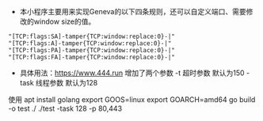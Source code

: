 - 本小程序主要用来实现Geneva的以下四条规则，还可以自定义端口、需要修改的window size的值。
```
"[TCP:flags:SA]-tamper{TCP:window:replace:0}-|"
"[TCP:flags:A]-tamper{TCP:window:replace:0}-|"
"[TCP:flags:PA]-tamper{TCP:window:replace:0}-|"
"[TCP:flags:FA]-tamper{TCP:window:replace:0}-|"
```
- 具体用法：https://www.444.run
增加了两个参数 
-t 超时参数 默认为150
-task 线程参数 默认为128

使用 
apt install golang
export GOOS=linux
export GOARCH=amd64
go build -o test ./
./test -task 128	-p 80,443 